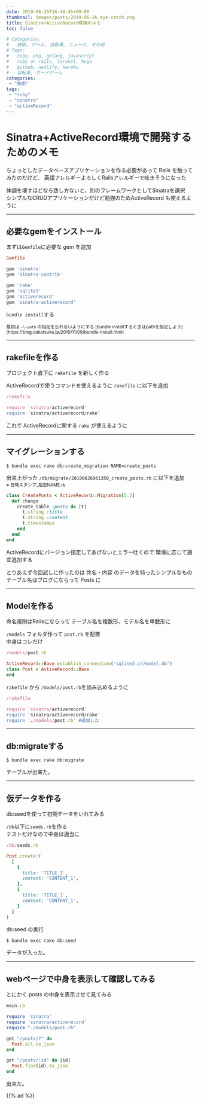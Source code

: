 ```yaml
---
date: 2019-06-26T16:48:45+09:00
thumbnail: images/posts/2019-06-26_eye-catch.png
title: Sinatra+ActiveRecord環境のメモ
toc: false

# Categories:
#   技術, ゲーム, 自転車, ニュース, その他
# Tags:
#   ruby, php, golang, javascript
#   ruby on rails, laravel, hugo
#   github, netlify, heroku
#   自転車, ボードゲーム
categories:
 - "技術"
tags:
 - "ruby"
 - "sinatra"
 - "activeRecord"
---
```


# Sinatra+ActiveRecord環境で開発するためのメモ

ちょっとしたデータベースアプリケーションを作る必要があって Rails を触ってみたのだけど、
英語アレルギーよろしくRailsアレルギーで吐きそうになった  

体調を壊すほどなら致し方ないと、別のフレームワークとしてSinatraを選択  
シンプルなCRUDアプリケーションだけど勉強のためActiveRecord も使えるように

* * *

## 必要なgemをインストール
まずは<code>Gemfile</code>に必要な gem を追加

```ruby
Gemfile

gem 'sinatra'
gem 'sinatra-contrib'

gem 'rake'
gem 'sqlite3'
gem 'activerecord'
gem 'sinatra-activerecord'
```

<code>bundle install</code>する

<small>
最初は <code>-\-path</code> の指定を忘れないようにする  
[bundle installするときはpathを指定しよう](https://blog.dakatsuka.jp/2010/11/09/bundle-install.html)
</small>

* * *

## rakefileを作る
プロジェクト直下に <code>rakefile</code> を新しく作る

ActiveRecordで使うコマンドを使えるように <code>rakefile</code> に以下を追加

```ruby
/rakefile

require 'sinatra/activerecord'
require 'sinatra/activerecord/rake'
```

これで ActiveRecordに関する <code>rake</code> が使えるように

* * *

## マイグレーションする

```
$ bundle exec rake db:create_migration NAME=create_posts
```

出来上がった <code>/db/migrate/20190626061350_create_posts.rb</code> に以下を追加  
<small>※ 日時スタンプ_指定NAME.rb</small>

```ruby
class CreatePosts < ActiveRecord::Migration[5.2]
  def change
    create_table :posts do |t|
      t.string :title
      t.string :content
      t.timestamps
    end
  end
end
```

ActiveRecordにバージョン指定してあげないとエラー吐くので
環境に応じて適宜追加する

とりあえず今回試しに作ったのは 件名・内容 のデータを持ったシンプルなもの  
テーブル名はブログにならって Posts に

* * *

## Modelを作る

命名規則はRailsにならって テーブル名を複数形、モデル名を単数形に

<code>/models</code> フォルダ作って <code>post.rb</code> を配置  
中身はコレだけ

```ruby
/models/post.rb

ActiveRecord::Base.establish_connection('sqlite3:///model.db')
class Post < ActiveRecord::Base 
end
```

<code>rakefile</code> から <code>/models/post.rb</code>を読み込めるように

```ruby
/rakefile

require 'sinatra/activerecord'
require 'sinatra/activerecord/rake'
require './models/post.rb' #追加した
```

* * *

## db:migrateする

```
$ bundle exec rake db:migrate
```

テーブルが出来た。

* * *

## 仮データを作る

db:seedを使って初期データをいれてみる

<code>/db</code>以下に<code>seeds.rb</code>を作る  
テストだけなので中身は適当に

```ruby
/db/seeds.rb 

Post.create!(
  [
    {
      title: 'TITLE_1',
      content: 'CONTENT_1',
    },
    {
      title: 'TITLE_1',
      content: 'CONTENT_1',
    }
  ]
)
```

db:seed の実行

```
$ bundle exec rake db:seed
```

データが入った。

* * *

## webページで中身を表示して確認してみる

とにかく posts の中身を表示させて見てみる

```ruby
main.rb

require 'sinatra'
require 'sinatra/activerecord'
require "./models/post.rb"

get "/posts/?" do
  Post.all.to_json
end

get "/posts/:id" do |id|
  Post.find(id).to_json
end
```

出来た。

{{% ad %}}
